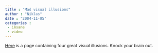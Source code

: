 ```yaml
---
title : "Mad visual illusions"
author : "Niklas"
date : "2004-11-05"
categories : 
 - insane
 - video
---
```


[Here](http://www.grand-illusions.com/videos) is a page containing four great visual illusions. Knock your brain out.
